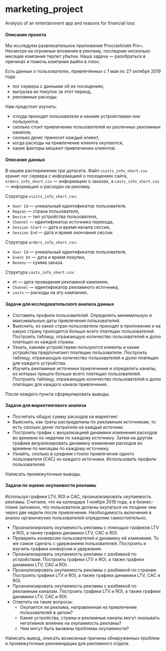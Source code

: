 # marketing_project
Analysis of an entertainment app and reasons for financial loss

#### Описание проекта
Мы исследуем развлекательное приложение Procrastinate Pro+. Несмотря на огромные вложения в рекламу, последние несколько месяцев компания терпит убытки. Наша задача — разобраться в причинах и помочь компании выйти в плюс.

Есть данные о пользователях, привлечённых с 1 мая по 27 октября 2019 года:
* лог сервера с данными об их посещениях,
* выгрузка их покупок за этот период,
* рекламные расходы.

Нам предстоит изучить:
* откуда приходят пользователи и какими устройствами они пользуются,
* сколько стоит привлечение пользователей из различных рекламных каналов;
* сколько денег приносит каждый клиент,
* когда расходы на привлечение клиента окупаются,
* какие факторы мешают привлечению клиентов.

#### Описание данных
В нашем распоряжении три датасета. Файл `visits_info_short.csv` хранит лог сервера с информацией о посещениях сайта, `orders_info_short.csv` — информацию о заказах, а `costs_info_short.csv` — информацию о расходах на рекламу.

Структура `visits_info_short.csv`:
* `User Id` — уникальный идентификатор пользователя,
* `Region` — страна пользователя,
* `Device` — тип устройства пользователя,
* `Channel` — идентификатор источника перехода,
* `Session Start` — дата и время начала сессии,
* `Session End` — дата и время окончания сессии.

Структура `orders_info_short.csv`:
* `User Id` — уникальный идентификатор пользователя,
* `Event Dt` — дата и время покупки,
* `Revenu` — сумма заказа.

Структура `costs_info_short.csv`:
* `dt` — дата проведения рекламной кампании,
* `Channel` — идентификатор рекламного источника,
* `costs` — расходы на эту кампанию.

#### Задачи для исследовательского анализа данных
- Составить профили пользователей. Определить минимальную и максимальную даты привлечения пользователей.
- Выяснить, из каких стран пользователи приходят в приложение и на какую страну приходится больше всего платящих пользователей. Построить таблицу, отражающую количество пользователей и долю платящих из каждой страны.
- Узнать, какими устройствами пользуются клиенты и какие устройства предпочитают платящие пользователи. Построить таблицу, отражающую количество пользователей и долю платящих для каждого устройства.
- Изучить рекламные источники привлечения и определить каналы, из которых пришло больше всего платящих пользователей. Построить таблицу, отражающую количество пользователей и долю платящих для каждого канала привлечения.

После каждого пункта сформулировать выводы.

#### Задачи для маркетингового анализа
- Посчитать общую сумму расходов на маркетинг.
- Выяснить, как траты распределены по рекламным источникам, то есть сколько денег потратили на каждый источник.
- Построить график с визуализацией динамики изменения расходов во времени по неделям по каждому источнику. Затем на другом графике визуализировать динамику изменения расходов во времени по месяцам по каждому источнику.
- Узнайть, сколько в среднем стоило привлечение одного пользователя (CAC) из каждого источника. Использовать профили пользователей.

Написать промежуточные выводы.

#### Задачи по оценке окупаемости рекламы
Используя графики LTV, ROI и CAC, проанализировать окупаемость рекламы. Считаем, что на календаре 1 ноября 2019 года, а в бизнес-плане заложено, что пользователи должны окупаться не позднее чем через две недели после привлечения. Необходимость включения в анализ органических пользователей определим самостоятельно.

- Проанализировать окупаемость рекламы c помощью графиков LTV и ROI, а также графики динамики LTV, CAC и ROI.
- Проверить конверсию пользователей и динамику её изменения. То же самое сделать с удержанием пользователей. Построить и изучить графики конверсии и удержания.
- Проанализировать окупаемость рекламы с разбивкой по устройствам. Построить графики LTV и ROI, а также графики динамики LTV, CAC и ROI.
- Проанализировать окупаемость рекламы с разбивкой по странам. Построить графики LTV и ROI, а также графики динамики LTV, CAC и ROI.
- Проанализировать окупаемость рекламы с разбивкой по рекламным каналам. Построить графики LTV и ROI, а также графики динамики LTV, CAC и ROI.
- Ответить на такие вопросы:
    - Окупается ли реклама, направленная на привлечение пользователей в целом?
    - Какие устройства, страны и рекламные каналы могут оказывать негативное влияние на окупаемость рекламы?
    - Чем могут быть вызваны проблемы окупаемости?

Написать вывод, описать возможные причины обнаруженных проблем и промежуточные рекомендации для рекламного отдела.
